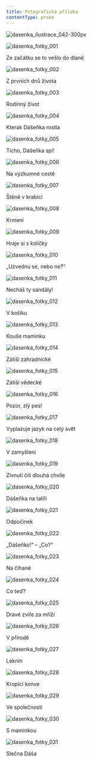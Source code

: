 ```yaml
---
title: Fotografická příloha
contentType: prose
---
```


<section>

![dasenka_ilustrace_042-300px](./resources/dasenka_ilustrace_042-300px.jpg)

</section>


<section>

![dasenka_fotky_001](./resources/dasenka_fotky_001.jpg)  

Ze začátku se to vešlo do dlaně

</section>

<section>

![dasenka_fotky_002](./resources/dasenka_fotky_002.jpg)  

Z prvních dnů života

</section>

<section>

![dasenka_fotky_003](./resources/dasenka_fotky_003.jpg)  

Rodinný život

</section>

<section>

![dasenka_fotky_004](./resources/dasenka_fotky_004.jpg)  

Kterak Dášeňka rostla

</section>

<section>

![dasenka_fotky_005](./resources/dasenka_fotky_005.jpg)  

Ticho, Dášeňka spí!

</section>

<section>

![dasenka_fotky_006](./resources/dasenka_fotky_006.jpg)  

Na výzkumné cestě

</section>

<section>

![dasenka_fotky_007](./resources/dasenka_fotky_007.jpg)  

Štěně v krabici

</section>

<section>

![dasenka_fotky_008](./resources/dasenka_fotky_008.jpg)  

Krmení

</section>

<section>

![dasenka_fotky_009](./resources/dasenka_fotky_009.jpg)  

Hraje si s kolíčky

</section>

<section>

![dasenka_fotky_010](./resources/dasenka_fotky_010.jpg)  

„Uzvednu se, nebo ne?“

</section>

<section>

![dasenka_fotky_011](./resources/dasenka_fotky_011.jpg)  

Necháš ty sandály!

</section>

<section>

![dasenka_fotky_012](./resources/dasenka_fotky_012.jpg)  

V košíku

</section>

<section>

![dasenka_fotky_013](./resources/dasenka_fotky_013.jpg)  

Kouše maminku

</section>

<section>

![dasenka_fotky_014](./resources/dasenka_fotky_014.jpg)  

Zátiší zahradnické

</section>

<section>

![dasenka_fotky_015](./resources/dasenka_fotky_015.jpg)  

Zátiší vědecké

</section>

<section>

![dasenka_fotky_016](./resources/dasenka_fotky_016.jpg)  

Pozor, zlý pes!

</section>

<section>

![dasenka_fotky_017](./resources/dasenka_fotky_017.jpg)  

Vyplazuje jazyk na celý svět

</section>

<section>

![dasenka_fotky_018](./resources/dasenka_fotky_018.jpg)  

V zamyšlení

</section>

<section>

![dasenka_fotky_019](./resources/dasenka_fotky_019.jpg)  

Zívnutí čili dlouhá chvíle

</section>

<section>

![dasenka_fotky_020](./resources/dasenka_fotky_020.jpg)  

Dášeňka na talíři

</section>

<section>

![dasenka_fotky_021](./resources/dasenka_fotky_021.jpg)  

Odpočinek

</section>

<section>

![dasenka_fotky_022](./resources/dasenka_fotky_022.jpg)  

„Dášeňko!“ – „Co?“

</section>

<section>

![dasenka_fotky_023](./resources/dasenka_fotky_023.jpg)  

Na číhané

</section>

<section>

![dasenka_fotky_024](./resources/dasenka_fotky_024.jpg)  

Co teď?

</section>

<section>

![dasenka_fotky_025](./resources/dasenka_fotky_025.jpg)  

Dravé zvíře za mříží

</section>

<section>

![dasenka_fotky_026](./resources/dasenka_fotky_026.jpg)  

V přírodě

</section>

<section>

![dasenka_fotky_027](./resources/dasenka_fotky_027.jpg)  

Leknín

</section>

<section>

![dasenka_fotky_028](./resources/dasenka_fotky_028.jpg)  

Kropicí konve

</section>

<section>

![dasenka_fotky_029](./resources/dasenka_fotky_029.jpg)  

Ve společnosti

</section>

<section>

![dasenka_fotky_030](./resources/dasenka_fotky_030.jpg)  

S maminkou

</section>

<section>

![dasenka_fotky_031](./resources/dasenka_fotky_031.jpg)  

Slečna Dáša

</section>
